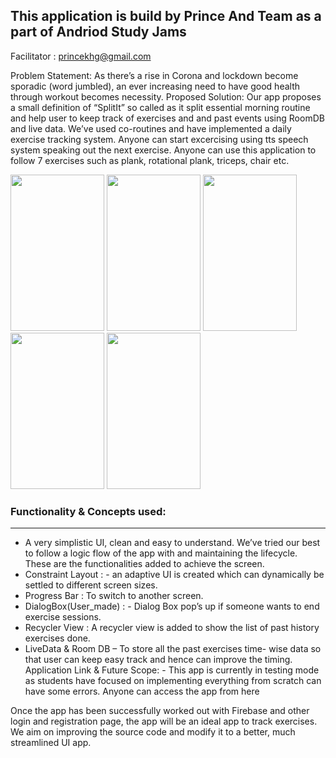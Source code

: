 ## This application is build by Prince And Team as a part of Andriod Study Jams
Facilitator : princekhg@gmail.com

Problem Statement: 
As there’s a rise in Corona and lockdown become sporadic (word jumbled), an ever increasing need to have good health through workout becomes necessity.
Proposed Solution:
Our app proposes a small definition of “SplitIt” so called as it split essential morning routine and help user to keep track of exercises and and past events using RoomDB and live data. We’ve used co-routines and have implemented a daily exercise tracking system. Anyone can start excercising using tts speech system speaking out the next exercise. Anyone can use this application to follow 7 exercises such as plank, rotational plank, triceps, chair etc.

<div>
     <img src="https://user-images.githubusercontent.com/70446767/148774588-fa413f1b-d6f1-4dc3-bd35-ed6c220b8c86.png" height="250" width="150"/>
     <img src="https://user-images.githubusercontent.com/70446767/148774695-588e2c71-7263-4cdc-84eb-11af148152ac.png" height="250" width="150"/>
     <img src="https://user-images.githubusercontent.com/70446767/148774723-d28cc340-0f9e-4a98-89ad-b84c4fabe984.png" height="250" width="150"/>
     <img src="https://user-images.githubusercontent.com/70446767/148774735-39a95326-2663-49a1-a3bb-d95ec5beb95c.png" height="250" width="150"/>
     <img src="https://user-images.githubusercontent.com/70446767/148774753-47ac8127-9904-4308-a512-af14140b919b.png" height="250" width="150"/>
</div>     

### Functionality & Concepts used:
---
*	A very simplistic UI, clean and easy to understand. We’ve tried our best to follow a logic flow of the app with and maintaining the lifecycle. These are the functionalities added to achieve the screen.
*	Constraint Layout : - an adaptive UI is created which can dynamically be settled to different screen sizes.
*	Progress Bar : To switch to another screen.
*	DialogBox(User_made) : - Dialog Box pop’s up if someone wants to end exercise sessions.
*	Recycler View : A recycler view is added to show the list of past history exercises done.
*	LiveData & Room DB – To store all the past exercises time- wise data so that user can keep easy track and hence can improve the timing.
Application Link & Future Scope: - 
This app is currently in testing mode as students have focused on implementing everything from scratch can have some errors. Anyone can access the app from here


Once the app has been successfully worked out with Firebase and other login and registration page, the app will be an ideal app to track exercises. We aim on improving the source code and modify it to a better, much streamlined UI app.
